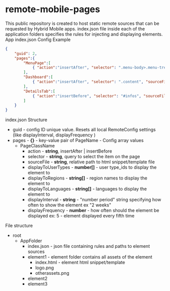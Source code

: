 # remote-mobile-pages
This public repository is created to host static remote sources that can be requested by Hybrid Mobile apps.
index.json file inside each of the application folders specifies the rules for injecting and displaying elements.
 App index.json Config Example
```JSON
{
	"guid": 2,
	"pages":{
		"MenuPage":[
			{ "action":"insertAfter", "selector": ".menu-body>.menu-tree", "sourceFile": "ads/menu/index.html","displayToUserTypes":[1,2], "displayToRegions":["ca"],"displayToLanguages":["en"] , "displayFrequency":3 } 
		],
		"Dashboard":[
			{ "action":"insertAfter", "selector": ".content", "sourceFile": "ads/dashboard/index.html","displayToUserTypes":[1,2], "displayToRegions":["ca"],"displayToLanguages":["en"], "displayInterval": "2 weeks" } 
		],
		"DetailsTab":[
			{ "action":"insertBefore", "selector": "#infos", "sourceFile": "ads/orderdetails/index.html","displayToUserTypes":[1,2], "displayToRegions":["ca"],"displayToLanguages":["en"], "displayFrequency": 2 } 
		]
	}
}
```
index.json Structure
 - guid - config ID unique value. Resets all local RemoteConfig settings (like displayInterval, displayFrequency )
 - pages - **{}** -  key-value pair of PageName - Config array values
	 - PageClassName
		 - action - **string**, insertAfter | insertBefore
		 - selector - **string**, query to select the item on the page
		 - sourceFile - **string**, relative path to html snippet/template file
		 - displayToUserTypes - **number[]** - user type_ids to display the element to
		 - displayToRegions - **string[]** - region names to display the element to 
		 - displayToLanguages - **string[]** - languages to display the element to 
		 - displayInterval - **string** - "number period" string specifying how often to show the element ex "2 weeks"
		 - displayFrequency - **number** - how often should the element be displayed ex: 5 - element displayed every fifth time

File structure

 - root
   - AppFolder
	   - index.json - json file containing rules and paths to element sources
	   -  element1 - element folder contains all assets of the element
		   - index.html - element html snippet/template
		   - logo.png 
		   - otherassets.png 
	   -  element2 
	   -  element3
